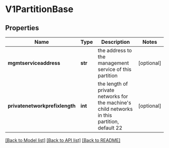# V1PartitionBase

## Properties
Name | Type | Description | Notes
------------ | ------------- | ------------- | -------------
**mgmtserviceaddress** | **str** | the address to the management service of this partition | [optional] 
**privatenetworkprefixlength** | **int** | the length of private networks for the machine&#39;s child networks in this partition, default 22 | [optional] 

[[Back to Model list]](../README.md#documentation-for-models) [[Back to API list]](../README.md#documentation-for-api-endpoints) [[Back to README]](../README.md)


